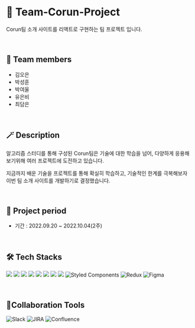 # 🔭 Team-Corun-Project
Corun팀 소개 사이트를 리액트로 구현하는 팀 프로젝트 입니다.

</br>

## 🙌 Team members
- 김오은
- 박성훈
- 박여울
- 유은비
- 최담은
</br>

## 🪄 Description
알고리즘 스터디를 통해 구성된 Corun팀은 기술에 대한 학습을 넘어, 다양하게 응용해보기위해 여러 프로젝트에 도전하고 있습니다.

지금까지 배운 기술을 프로젝트를 통해 확실히 학습하고, 기술적인 한계를 극복해보자 이번 팀 소개 사이트를 개발하기로 결정했습니다.

</br>


## :date: Project period
- 기간 : 2022.09.20 ~ 2022.10.04(2주)

</br>

## 🛠 Tech Stacks
<img src="https://img.shields.io/badge/github-181717?style=for-the-badge&logo=github&logoColor=white"> <img src="https://img.shields.io/badge/git-F05032?style=for-the-badge&logo=git&logoColor=white"> <img src="https://img.shields.io/badge/html5-E34F26?style=for-the-badge&logo=html5&logoColor=white"> <img src="https://img.shields.io/badge/css-1572B6?style=for-the-badge&logo=css3&logoColor=white"> <img src="https://img.shields.io/badge/javascript-F7DF1E?style=for-the-badge&logo=javascript&logoColor=black"> <img src="https://img.shields.io/badge/react-61DAFB?style=for-the-badge&logo=react&logoColor=black"> <img src="https://img.shields.io/badge/node.js-339933?style=for-the-badge&logo=Node.js&logoColor=white"> <img src="https://img.shields.io/badge/express-000000?style=for-the-badge&logo=express&logoColor=white"> ![Styled Components](https://img.shields.io/badge/styled--components-DB7093?style=for-the-badge&logo=styled-components&logoColor=white) ![Redux](https://img.shields.io/badge/redux-%23593d88.svg?style=for-the-badge&logo=redux&logoColor=white) ![Figma](https://img.shields.io/badge/Figma-F24E1E?style=for-the-badge&logo=Figma&logoColor=white)

</br>


## 📱Collaboration Tools
![Slack](https://img.shields.io/badge/Slack-4A154B?style=for-the-badge&logo=slack&logoColor=white)
![JIRA](https://img.shields.io/badge/JIRA-0052CC?style=for-the-badge&logo=jira&logoColor=white)
![Confluence](https://img.shields.io/badge/Confluence-172B4D?style=for-the-badge&logo=confluence&logoColor=white)


